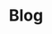 ---
title: Blog
layout: List
items:
  - text: 关于我
    link: /posts/about-me

  - text: 表达式转换
    link: /posts/exp-conversion

  - text: 搭建博客
    link: /posts/blog

  - text: nvm
    link: /posts/nvm

  - text: node-sass安装
    link: /posts/node-sass

  - text: 搭建NPM私库
    link: /posts/npm-private-repo

  - text: 链接文件系统
    link: /posts/linked-file-system

  - text: 冒泡排序及优化
    link: /posts/bubble-sort

  - text: 链表排序
    link: /posts/linked-list-sort

  - text: 构造树
    link: /posts/create-tree

  - text: Markdown简历
    link: /posts/resume
---